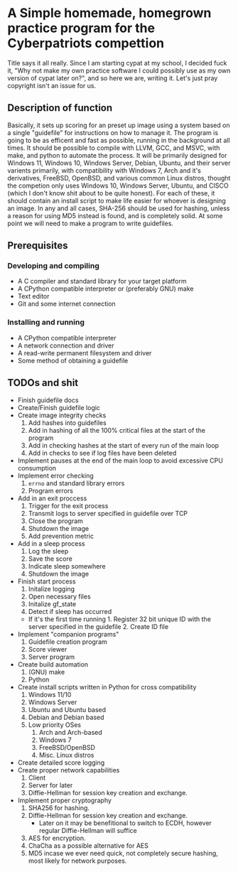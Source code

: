 # A Simple homemade, homegrown practice program for the Cyberpatriots compettion

Title says it all really. Since I am starting cypat at my school, I decided fuck it, "Why not make my own practice software I could possibly use as my own version of cypat later on?", and so here we are, writing it. Let's just pray copyright isn't an issue for us.

## Description of function

Basically, it sets up scoring for an preset up image using a system based on a single "guidefile" for instructions on how to manage it.
The program is going to be as efficent and fast as possible, running in the background at all times.
It should be possible to compile with LLVM, GCC, and MSVC, with make, and python to automate the process. It will be primarily designed for Windows 11, Windows 10, Windows Server, Debian, Ubuntu, and their server varients primarily, with compatibility with Windows 7, Arch and it's derivatives, FreeBSD, OpenBSD, and various common Linux distros, thought the competion only uses Windows 10, Windows Server, Ubuntu, and CISCO (which I don't know shit about to be quite honest).
For each of these, it should contain an install script to make life easier for whoever is designing an image.
In any and all cases, SHA-256 should be used for hashing, unless a reason for using MD5 instead is found, and is completely solid.
At some point we will need to make a program to write guidefiles.

## Prerequisites

### Developing and compiling

- A C compiler and standard library for your target platform
- A CPython compatible interpreter or (preferably GNU) make
- Text editor
- Git and some internet connection

### Installing and running

- A CPython compatible interpreter
- A network connection and driver
- A read-write permanent filesystem and driver
- Some method of obtaining a guidefile

## TODOs and shit

- Finish guidefile docs
- Create/Finish guidefile logic
- Create image integrity checks
    1. Add hashes into guidefiles
    2. Add in hashing of all the 100% critical files at the start of the program
    3. Add in checking hashes at the start of every run of the main loop
    4. Add in checks to see if log files have been deleted
- Implement pauses at the end of the main loop to avoid excessive CPU consumption
- Implement error checking
    1. `errno` and standard library errors
    2. Program errors
- Add in an exit proccess
    1. Trigger for the exit process
    2. Transmit logs to server specified in guidefile over TCP
    3. Close the program
    4. Shutdown the image
    5. Add prevention metric
- Add in a sleep process
    1. Log the sleep
    2. Save the score
    3. Indicate sleep somewhere
    4. Shutdown the image
- Finish start process
    1. Initalize logging
    2. Open necessary files
    3. Initalize gf_state
    4. Detect if sleep has occurred
  - If it's the first time running
        1. Register 32 bit unique ID with the server specified in the guidefile
        2. Create ID file
- Implement "companion programs"
    1. Guidefile creation program
    2. Score viewer
    3. Server program
- Create build automation
    1. (GNU) make
    2. Python
- Create install scripts written in Python for cross compatibility
    1. Windows 11/10
    2. Windows Server
    3. Ubuntu and Ubuntu based
    4. Debian and Debian based
    5. Low priority OSes
        1. Arch and Arch-based
        2. Windows 7
        3. FreeBSD/OpenBSD
        4. Misc. Linux distros
- Create detailed score logging
- Create proper network capabilities
    1. Client
    2. Server for later
    3. Diffie-Hellman for session key creation and exchange.
- Implement proper cryptography
    1. SHA256 for hashing.
    2. Diffie-Hellman for session key creation and exchange.
       - Later on it may be benefitional to switch to ECDH, however regular Diffie-Hellman will suffice
    3. AES for encryption.
    4. ChaCha as a possible alternative for AES
    5. MD5 incase we ever need quick, not completely secure hashing, most likely for network purposes.
